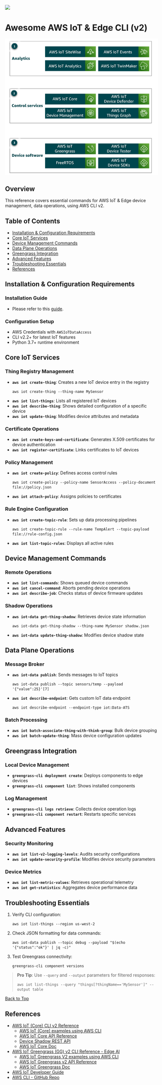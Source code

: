 [![](https://img.shields.io/badge/Contribute-Welcome-green)](#)

# Awesome AWS IoT & Edge CLI (v2)

<img src="AWS-IoT-Services.png" style="max-width: 100%; height: auto;" width="520" height="440">

## Overview

This reference covers essential commands for AWS IoT & Edge device management, data operations, using AWS CLI v2.

## Table of Contents
- [Installation & Configuration Requirements](#installation--configuration-requirements)
- [Core IoT Services](#core-iot-services)
- [Device Management Commands](#device-management-commands)
- [Data Plane Operations](#data-plane-operations)
- [Greengrass Integration](#greengrass-integration)
- [Advanced Features](#advanced-features)
- [Troubleshooting Essentials](#troubleshooting-essentials)
- [References](#references)

## Installation & Configuration Requirements
### Installation Guide
- Please refer to this [guide](https://docs.aws.amazon.com/cli/latest/userguide/cli-chap-getting-started.html).

### Configuration Setup
- AWS Credentials with `AWSIoTDataAccess`
- CLI v2.2+ for latest IoT features
- Python 3.7+ runtime environment

## Core IoT Services

### Thing Registry Management
- **`aws iot create-thing`**: Creates a new IoT device entry in the registry  
  ```
  aws iot create-thing --thing-name MySensor
  ```
- **`aws iot list-things`**: Lists all registered IoT devices 
- **`aws iot describe-thing`**: Shows detailed configuration of a specific device  
- **`aws iot update-thing`**: Modifies device attributes and metadata

### Certificate Operations
- **`aws iot create-keys-and-certificate`**: Generates X.509 certificates for device authentication  
- **`aws iot register-certificate`**: Links certificates to IoT devices

### Policy Management
- **`aws iot create-policy`**: Defines access control rules  
  ```
  aws iot create-policy --policy-name SensorAccess --policy-document file://policy.json
  ```
- **`aws iot attach-policy`**: Assigns policies to certificates

### Rule Engine Configuration
- **`aws iot create-topic-rule`**: Sets up data processing pipelines  
  ```
  aws iot create-topic-rule --rule-name TempAlert --topic-payload file://rule-config.json
  ```
- **`aws iot list-topic-rules`**: Displays all active rules

## Device Management Commands

### Remote Operations
- **`aws iot list-commands`**: Shows queued device commands  
- **`aws iot cancel-command`**: Aborts pending device operations 
- **`aws iot describe-job`**: Checks status of device firmware updates

### Shadow Operations
- **`aws iot-data get-thing-shadow`**: Retrieves device state information  
  ```
  aws iot-data get-thing-shadow --thing-name MySensor shadow.json
  ```
- **`aws iot-data update-thing-shadow`**: Modifies device shadow state 

## Data Plane Operations

### Message Broker
- **`aws iot-data publish`**: Sends messages to IoT topics  
  ```
  aws iot-data publish --topic sensors/temp --payload '{"value":25}'[7]
  ```
- **`aws iot describe-endpoint`**: Gets custom IoT data endpoint 
  ```
  aws iot describe-endpoint --endpoint-type iot:Data-ATS
  ```

### Batch Processing
- **`aws iot batch-associate-thing-with-think-group`**: Bulk device grouping  
- **`aws iot batch-update-thing`**: Mass device configuration updates

## Greengrass Integration

### Local Device Management
- **`greengrass-cli deployment create`**: Deploys components to edge devices  
- **`greengrass-cli component list`**: Shows installed components  

### Log Management
- **`greengrass-cli logs retrieve`**: Collects device operation logs  
- **`greengrass-cli component restart`**: Restarts specific services

## Advanced Features

### Security Monitoring
- **`aws iot list-v2-logging-levels`**: Audits security configurations  
- **`aws iot update-security-profile`**: Modifies device security parameters

### Device Metrics
- **`aws iot list-metric-values`**: Retrieves operational telemetry  
- **`aws iot get-statistics`**: Aggregates device performance data

## Troubleshooting Essentials

1. Verify CLI configuration:
   ```
   aws iot list-things --region us-west-2
   ```
2. Check JSON formatting for data commands:
   ```
   aws iot-data publish --topic debug --payload "$(echo '{"status":"ok"}' | jq -c)"
   ```
3. Test Greengrass connectivity:
   ```
   greengrass-cli component versions
   ```

> **Pro Tip**: Use `--query` and `--output` parameters for filtered responses:
> ```
> aws iot list-things --query "things[?thingName=='MySensor']" --output table
> ```

[Back to Top](#table-of-contents)

## References

- [AWS IoT (Core) CLI v2 Reference](https://awscli.amazonaws.com/v2/documentation/api/latest/reference/iot/index.html)
  - [AWS IoT (Core) examples using AWS CLI](https://docs.aws.amazon.com/cli/latest/userguide/cli_iot_code_examples.html)
  - [AWS IoT Core API Reference](https://docs.aws.amazon.com/iot/latest/apireference/index.html)
  - [Device Shadow REST API](https://docs.aws.amazon.com/iot/latest/developerguide/device-shadow-rest-api.html)
  - [AWS IoT Core Doc](https://docs.aws.amazon.com/iot/)
- [AWS IoT Greengrass (GG) v2 CLI Reference - Edge AI](https://awscli.amazonaws.com/v2/documentation/api/latest/reference/greengrassv2/index.html) 
  - [AWS IoT Greengrass V2 examples using AWS CLI](https://docs.aws.amazon.com/cli/latest/userguide/cli_greengrassv2_code_examples.html)
  - [AWS IoT Greengrass v2 API Reference](https://docs.aws.amazon.com/greengrass/v2/APIReference/Welcome.html)
  - [AWS IoT Greengrass Doc](https://docs.aws.amazon.com/greengrass/)
- [AWS IoT Developer Guide](https://docs.aws.amazon.com/iot/latest/developerguide/index.html)
- [AWS CLI - GitHub Repo](https://github.com/aws/aws-cli)
